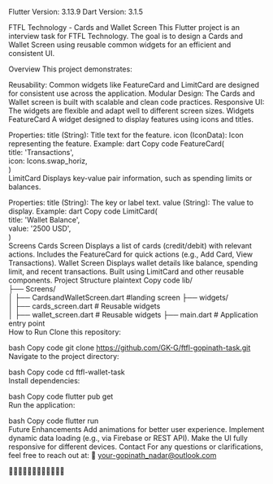 Flutter Version: 3.13.9
Dart Version: 3.1.5

FTFL Technology - Cards and Wallet Screen
This Flutter project is an interview task for FTFL Technology. The goal is to design a Cards and Wallet Screen using reusable common widgets for an efficient and consistent UI.

Overview
This project demonstrates:

Reusability: Common widgets like FeatureCard and LimitCard are designed for consistent use across the application.
Modular Design: The Cards and Wallet screen is built with scalable and clean code practices.
Responsive UI: The widgets are flexible and adapt well to different screen sizes.
Widgets
FeatureCard
A widget designed to display features using icons and titles.

Properties:
title (String): Title text for the feature.
icon (IconData): Icon representing the feature.
Example:
dart
Copy code
FeatureCard(  
title: 'Transactions',  
icon: Icons.swap_horiz,  
)  
LimitCard
Displays key-value pair information, such as spending limits or balances.

Properties:
title (String): The key or label text.
value (String): The value to display.
Example:
dart
Copy code
LimitCard(  
title: 'Wallet Balance',  
value: '2500 USD',  
)  
Screens
Cards Screen
Displays a list of cards (credit/debit) with relevant actions.
Includes the FeatureCard for quick actions (e.g., Add Card, View Transactions).
Wallet Screen
Displays wallet details like balance, spending limit, and recent transactions.
Built using LimitCard and other reusable components.
Project Structure
plaintext
Copy code
lib/  
├── Screens/  
│   ├── CardsandWalletScreen.dart  #landing screen
├── widgets/  
│   ├── cards_screen.dart    # Reusable widgets  
│   ├── wallet_screen.dart   # Reusable widgets 
├── main.dart                 # Application entry point  
How to Run
Clone this repository:

bash
Copy code
git clone https://github.com/GK-G/ftfl-gopinath-task.git  
Navigate to the project directory:

bash
Copy code
cd ftfl-wallet-task  
Install dependencies:

bash
Copy code
flutter pub get  
Run the application:

bash
Copy code
flutter run  
Future Enhancements
Add animations for better user experience.
Implement dynamic data loading (e.g., via Firebase or REST API).
Make the UI fully responsive for different devices.
Contact
For any questions or clarifications, feel free to reach out at:
📧 your-gopinath_nadar@outlook.com

 🚀🚀🚀🚀🚀🚀🚀🚀🚀🚀🚀🚀